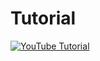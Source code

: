 # Tutorial
[![YouTube Tutorial](http://img.youtube.com/vi/eVcCcAjYVYA/0.jpg)](https://youtu.be/eVcCcAjYVYA)
